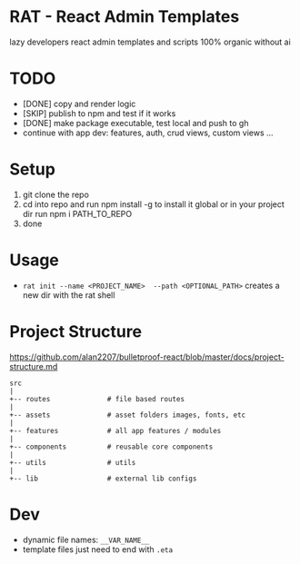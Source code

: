 # RAT - React Admin Templates
lazy developers react admin templates and scripts 100% organic without ai

# TODO
- [DONE] copy and render logic
- [SKIP] publish to npm and test if it works
- [DONE] make package executable, test local and push to gh
- continue with app dev: features, auth, crud views, custom views ...

# Setup
1. git clone the repo
2. cd into repo and run npm install -g to install it global or in your project dir run npm i PATH_TO_REPO
3. done

# Usage
- ```rat init --name <PROJECT_NAME>  --path <OPTIONAL_PATH>``` creates a new dir with the rat shell

# Project Structure
https://github.com/alan2207/bulletproof-react/blob/master/docs/project-structure.md 

```
src
|
+-- routes              # file based routes
|
+-- assets              # asset folders images, fonts, etc
|
+-- features            # all app features / modules
|
+-- components          # reusable core components
|
+-- utils               # utils
|
+-- lib                 # external lib configs
```

# Dev
- dynamic file names: ```__VAR_NAME__```
- template files just need to end with ```.eta```
